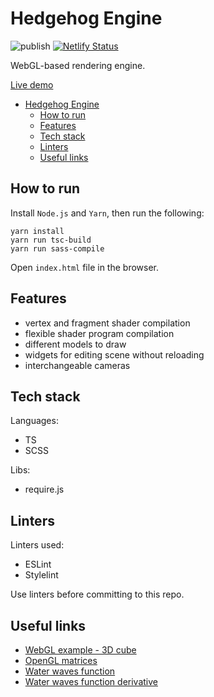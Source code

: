 # Hedgehog Engine

![publish](https://github.com/iskorotkov/hedgehog-engine/workflows/publish/badge.svg)
[![Netlify Status](https://api.netlify.com/api/v1/badges/7ec629b6-69d6-49a5-84d0-529269eb3856/deploy-status)](https://app.netlify.com/sites/hedgehog-engine/deploys)

WebGL-based rendering engine.

[Live demo](https://hedgehog-engine.netlify.app/)

- [Hedgehog Engine](#hedgehog-engine)
  - [How to run](#how-to-run)
  - [Features](#features)
  - [Tech stack](#tech-stack)
  - [Linters](#linters)
  - [Useful links](#useful-links)

## How to run

Install `Node.js` and `Yarn`, then run the following:

```shell
yarn install
yarn run tsc-build
yarn run sass-compile
```

Open `index.html` file in the browser.

## Features

- vertex and fragment shader compilation
- flexible shader program compilation
- different models to draw
- widgets for editing scene without reloading
- interchangeable cameras

## Tech stack

Languages:

- TS
- SCSS

Libs:

- require.js

## Linters

Linters used:

- ESLint
- Stylelint

Use linters before committing to this repo.

## Useful links

- [WebGL example - 3D cube](https://github.com/mdn/webgl-examples/blob/gh-pages/tutorial/sample5/webgl-demo.js)
- [OpenGL matrices](http://www.opengl-tutorial.org/beginners-tutorials/tutorial-3-matrices/)
- [Water waves function](https://www.wolframalpha.com/input/?i=graph+0.2*cos%284*%28x*x%2Bz*z%29%29*exp%280.1*%28x*x%2Bz*z%29%29)
- [Water waves function derivative](https://www.wolframalpha.com/input/?i=derivative+y-a*cos%28b*%28x*x%2Bz*z%29%29*exp%28c*%28x*x%2Bz*z%29%29)
